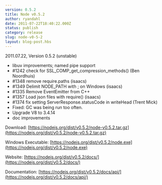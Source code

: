 ```yaml
---
version: 0.5.2
title: Node v0.5.2
author: ryandahl
date: 2011-07-22T18:40:22.000Z
status: publish
category: release
slug: node-v0-5-2
layout: blog-post.hbs
---
```


2011.07.22, Version 0.5.2 (unstable)

* libuv improvements; named pipe support
* #1242 check for SSL\_COMP\_get\_compression\_methods() (Ben Noordhuis)
* #1348 remove require.paths (isaacs)
* #1349 Delimit NODE\_PATH with ; on Windows (isaacs)
* #1335 Remove EventEmitter from C++
* #1357 Load json files with require() (isaacs)
* #1374 fix setting ServerResponse.statusCode in writeHead (Trent Mick)
* Fixed: GC was being run too often.
* Upgrade V8 to 3.4.14
* doc improvements

Download: [https://nodejs.org/dist/v0.5.2/node-v0.5.2.tar.gz](https://nodejs.org/dist/v0.5.2/node-v0.5.2.tar.gz)

Windows Executable: [https://nodejs.org/dist/v0.5.2/node.exe](https://nodejs.org/dist/v0.5.2/node.exe)

Website: [https://nodejs.org/dist/v0.5.2/docs/](https://nodejs.org/dist/v0.5.2/docs/)

Documentation: [https://nodejs.org/dist/v0.5.2/docs/api/](https://nodejs.org/dist/v0.5.2/docs/api/)
